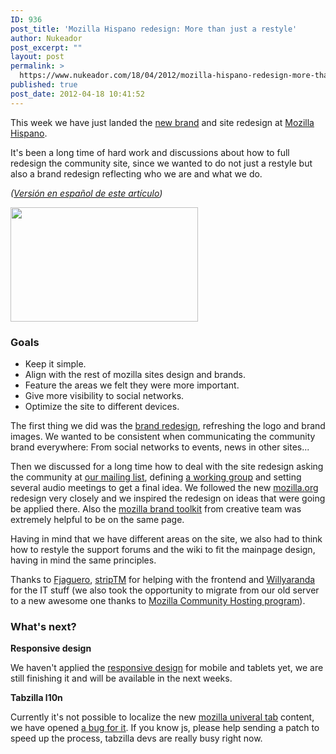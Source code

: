 ```yaml
---
ID: 936
post_title: 'Mozilla Hispano redesign: More than just a restyle'
author: Nukeador
post_excerpt: ""
layout: post
permalink: >
  https://www.nukeador.com/18/04/2012/mozilla-hispano-redesign-more-than-just-a-restyle/
published: true
post_date: 2012-04-18 10:41:52
---
```

This week we have just landed the <a href="http://www.mozilla-hispano.org/marca/">new brand</a> and site redesign at <a href="http://www.mozilla-hispano.org/">Mozilla Hispano</a>.

It's been a long time of hard work and discussions about how to full redesign the community site, since we wanted to do not just a restyle but also a brand redesign reflecting who we are and what we do.

<em>(<a href="http://www.nukeador.com/18/04/2012/rediseno-de-mozilla-hispano-mas-que-un-simple-cambio/">Versión en español de este artículo</a>)</em>

<!--more-->

<a href="http://www.mozilla-hispano.org"><img class="aligncenter size-medium wp-image-938" title="Mozilla Hispano « Tu comunidad en español de Mozilla_1334737343027" src="http://www.nukeador.com/wp-content/uploads/2012/04/Mozilla-Hispano-«-Tu-comunidad-en-español-de-Mozilla_1334737343027-300x183.png" alt="" width="300" height="183" /></a>
<h3>Goals</h3>
<ul>
	<li>Keep it simple.</li>
	<li>Align with the rest of mozilla sites design and brands.</li>
	<li>Feature the areas we felt they were more important.</li>
	<li>Give more visibility to social networks.</li>
	<li>Optimize the site to different devices.</li>
</ul>
The first thing we did was the <a href="http://www.mozilla-hispano.org/marca/">brand redesign</a>, refreshing the logo and brand images. We wanted to be consistent when communicating the community brand everywhere: From social networks to events, news in other sites...

Then we discussed for a long time how to deal with the site redesign asking the community at <a href="http://groups.google.com/group/comunidad-mozilla?hl=es">our mailing list</a>, defining <a href="https://www.mozilla-hispano.org/documentacion/Mejora_del_dise%C3%B1o_del_portal_2011">a working group</a> and setting several audio meetings to get a final idea. We followed the new <a href="http://www.mozilla.org/">mozilla.org</a> redesign very closely and we inspired the redesign on ideas that were going be applied there. Also the <a href="https://www.mozilla.org/firefox/brand/">mozilla brand toolkit</a> from creative team was extremely helpful to be on the same page.

Having in mind that we have different areas on the site, we also had to think how to restyle the support forums and the wiki to fit the mainpage design, having in mind the same principles.

Thanks to <a href="https://www.mozilla-hispano.org/documentacion/Usuario:Fjaguero">Fjaguero</a>, <a href="https://www.mozilla-hispano.org/documentacion/Usuario:StripTM">stripTM</a> for helping with the frontend and <a href="https://www.mozilla-hispano.org/documentacion/Usuario:Willyaranda">Willyaranda</a> for the IT stuff (we also took the opportunity to migrate from our old server to a new awesome one thanks to <a href="https://wiki.mozilla.org/ReMo/SOPs/Hosting_and_Domain">Mozilla Community Hosting program</a>).
<h3>What's next?</h3>
<strong>Responsive design</strong>

We haven't applied the <a href="http://en.wikipedia.org/wiki/Responsive_Web_Design">responsive design</a> for mobile and tablets yet, we are still finishing it and will be available in the next weeks.

<strong>Tabzilla l10n</strong>

Currently it's not possible to localize the new <a href="https://github.com/mozilla/tabzilla">mozilla univeral tab</a> content, we have opened <a href="https://bugzilla.mozilla.org/show_bug.cgi?id=744271">a bug for it</a>. If you know js, please help sending a patch to speed up the process, tabzilla devs are really busy right now.